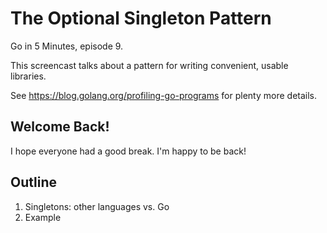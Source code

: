# The Optional Singleton Pattern

Go in 5 Minutes, episode 9.

This screencast talks about a pattern for writing convenient, usable libraries.

See https://blog.golang.org/profiling-go-programs for plenty more details.

## Welcome Back!

I hope everyone had a good break. I'm happy to be back!

## Outline

1. Singletons: other languages vs. Go
2. Example
